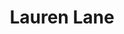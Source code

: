 ---
title: Lauren Lane
categories:
- radio
- digital
- press
tags:
- artist
position: 2
image: 
is-featured:
is-front: 
website:
facebook: https://www.facebook.com/laurenlanemusic/
twitter:
instagram:
spotify:
soundcloud:
youtube:
apple:
layout: client
---